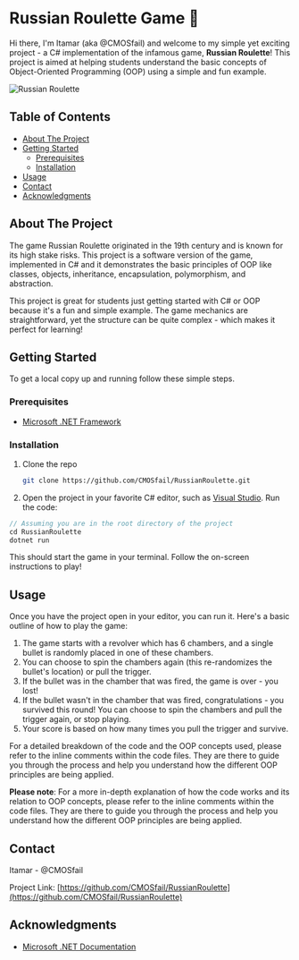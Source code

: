 # Russian Roulette Game :gun:

Hi there, I'm Itamar (aka @CMOSfail) and welcome to my simple yet exciting project - a C# implementation of the infamous game, **Russian Roulette**! This project is aimed at helping students understand the basic concepts of Object-Oriented Programming (OOP) using a simple and fun example. 

![Russian Roulette](https://images.example.com/russian-roulette.jpg)

## Table of Contents

- [About The Project](#about-the-project)
- [Getting Started](#getting-started)
  - [Prerequisites](#prerequisites)
  - [Installation](#installation)
- [Usage](#usage)
- [Contact](#contact)
- [Acknowledgments](#acknowledgments)

## About The Project

The game Russian Roulette originated in the 19th century and is known for its high stake risks. This project is a software version of the game, implemented in C# and it demonstrates the basic principles of OOP like classes, objects, inheritance, encapsulation, polymorphism, and abstraction.

This project is great for students just getting started with C# or OOP because it's a fun and simple example. The game mechanics are straightforward, yet the structure can be quite complex - which makes it perfect for learning!

## Getting Started

To get a local copy up and running follow these simple steps.

### Prerequisites

* [Microsoft .NET Framework](https://dotnet.microsoft.com/download)

### Installation

1. Clone the repo
   ```sh
   git clone https://github.com/CMOSfail/RussianRoulette.git
   
2. Open the project in your favorite C# editor, such as [Visual Studio](https://visualstudio.microsoft.com/). Run the code:

  ```csharp
  // Assuming you are in the root directory of the project
  cd RussianRoulette
  dotnet run
  ```

This should start the game in your terminal. Follow the on-screen instructions to play!

## Usage

Once you have the project open in your editor, you can run it. Here's a basic outline of how to play the game:

1. The game starts with a revolver which has 6 chambers, and a single bullet is randomly placed in one of these chambers.
2. You can choose to spin the chambers again (this re-randomizes the bullet's location) or pull the trigger.
3. If the bullet was in the chamber that was fired, the game is over - you lost!
4. If the bullet wasn't in the chamber that was fired, congratulations - you survived this round! You can choose to spin the chambers and pull the trigger again, or stop playing.
5. Your score is based on how many times you pull the trigger and survive.

For a detailed breakdown of the code and the OOP concepts used, please refer to the inline comments within the code files. They are there to guide you through the process and help you understand how the different OOP principles are being applied.



**Please note**: For a more in-depth explanation of how the code works and its relation to OOP concepts, please refer to the inline comments within the code files. They are there to guide you through the process and help you understand how the different OOP principles are being applied.

## Contact

Itamar - @CMOSfail

Project Link: [https://github.com/CMOSfail/RussianRoulette](https://github.com/CMOSfail/RussianRoulette)

## Acknowledgments

* [Microsoft .NET Documentation](https://docs.microsoft.com/en-us/dotnet/csharp/)
